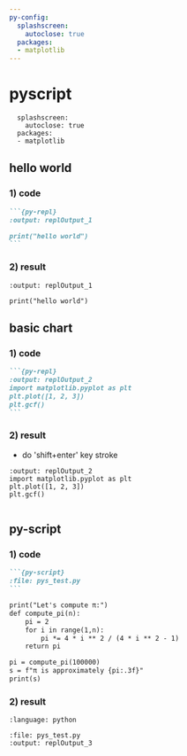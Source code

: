 ```yaml
---
py-config:
  splashscreen:
    autoclose: true
  packages:
  - matplotlib
---
```


# pyscript

```{py-config}
  splashscreen:
    autoclose: true
  packages:
  - matplotlib
```

## hello world
### 1) code
````md
```{py-repl}
:output: replOutput_1

print("hello world")
```
````

### 2) result

```{py-repl}
:output: replOutput_1

print("hello world")
```

<div id="replOutput_1"></div>

## basic chart
### 1) code

````md
```{py-repl}
:output: replOutput_2
import matplotlib.pyplot as plt
plt.plot([1, 2, 3])
plt.gcf()
```
````

### 2) result
* do 'shift+enter' key stroke
```{py-repl}
:output: replOutput_2
import matplotlib.pyplot as plt
plt.plot([1, 2, 3])
plt.gcf()
```

<div id="replOutput_2"></div>

```{py-terminal}
```

## py-script
### 1) code
````md
```{py-script}
:file: pys_test.py
```

print("Let's compute π:")
def compute_pi(n):
    pi = 2
    for i in range(1,n):
        pi *= 4 * i ** 2 / (4 * i ** 2 - 1)
    return pi

pi = compute_pi(100000)
s = f"π is approximately {pi:.3f}"
print(s)
````

### 2) result

```{literalinclude} pys_test.py
:language: python
```

```{py-script}
:file: pys_test.py
:output: replOutput_3
```

<div id="replOutput_3"></div>

```{py-terminal}
```
